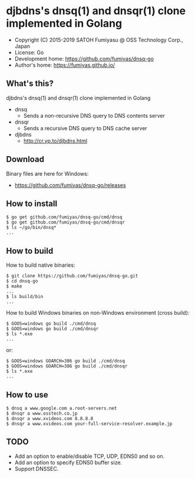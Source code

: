 djbdns's dnsq(1) and dnsqr(1) clone implemented in Golang
======================================================================

  * Copyright (C) 2015-2019 SATOH Fumiyasu @ OSS Technology Corp., Japan
  * License: Go
  * Development home: <https://github.com/fumiyas/dnsq-go>
  * Author's home: <https://fumiyas.github.io/>

What's this?
----------------------------------------------------------------------

djbdns's dnsq(1) and dnsqr(1) clone implemented in Golang

  * dnsq
    * Sends a non-recursive DNS query to DNS contents server
  * dnsqr
    * Sends a recursive DNS query to DNS cache server
  * djbdns
    * http://cr.yp.to/djbdns.html

Download
---------------------------------------------------------------------

Binary files are here for Windows:

  * https://github.com/fumiyas/dnsq-go/releases

How to install
----------------------------------------------------------------------

```console
$ go get github.com/fumiyas/dnsq-go/cmd/dnsq
$ go get github.com/fumiyas/dnsq-go/cmd/dnsqr
$ ls ~/go/bin/dnsq*
...
```

How to build
----------------------------------------------------------------------

How to build native binaries:

```console
$ git clone https://github.com/fumiyas/dnsq-go.git
$ cd dnsq-go
$ make
...
$ ls build/bin
...
```

How to build Windows binaries on non-Windows environment (cross build):

```console
$ GOOS=windows go build ./cmd/dnsq
$ GOOS=windows go build ./cmd/dnsqr
$ ls *.exe
...
```

or:

```console
$ GOOS=windows GOARCH=386 go build ./cmd/dnsq
$ GOOS=windows GOARCH=386 go build ./cmd/dnsqr
$ ls *.exe
...
```

How to use
----------------------------------------------------------------------

```console
$ dnsq a www.google.com a.root-servers.net
$ dnsqr a www.osstech.co.jp
$ dnsqr a www.xvideos.com 8.8.8.8
$ dnsqr a www.xvideos.com your-full-service-resolver.example.jp
```

TODO
----------------------------------------------------------------------

  * Add an option to enable/disable TCP, UDP, EDNS0 and so on.
  * Add an option to specify EDNS0 buffer size.
  * Support DNSSEC.
